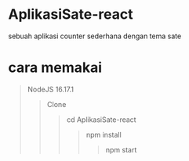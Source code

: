 # AplikasiSate-react
sebuah aplikasi counter sederhana dengan tema sate

# cara memakai
> NodeJS 16.17.1
>> Clone
>>> cd AplikasiSate-react
>>>> npm install
>>>>> npm start
